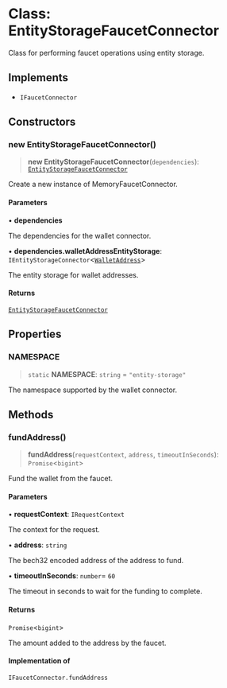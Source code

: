 # Class: EntityStorageFaucetConnector

Class for performing faucet operations using entity storage.

## Implements

- `IFaucetConnector`

## Constructors

### new EntityStorageFaucetConnector()

> **new EntityStorageFaucetConnector**(`dependencies`): [`EntityStorageFaucetConnector`](EntityStorageFaucetConnector.md)

Create a new instance of MemoryFaucetConnector.

#### Parameters

• **dependencies**

The dependencies for the wallet connector.

• **dependencies.walletAddressEntityStorage**: `IEntityStorageConnector`\<[`WalletAddress`](WalletAddress.md)\>

The entity storage for wallet addresses.

#### Returns

[`EntityStorageFaucetConnector`](EntityStorageFaucetConnector.md)

## Properties

### NAMESPACE

> `static` **NAMESPACE**: `string` = `"entity-storage"`

The namespace supported by the wallet connector.

## Methods

### fundAddress()

> **fundAddress**(`requestContext`, `address`, `timeoutInSeconds`): `Promise`\<`bigint`\>

Fund the wallet from the faucet.

#### Parameters

• **requestContext**: `IRequestContext`

The context for the request.

• **address**: `string`

The bech32 encoded address of the address to fund.

• **timeoutInSeconds**: `number`= `60`

The timeout in seconds to wait for the funding to complete.

#### Returns

`Promise`\<`bigint`\>

The amount added to the address by the faucet.

#### Implementation of

`IFaucetConnector.fundAddress`
